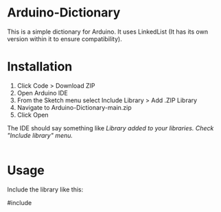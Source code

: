 # Arduino-Dictionary

This is a simple dictionary for Arduino. It uses LinkedList (It has its own version within it to ensure compatibility).

<h1>Installation</h1>
<ol>
 <li>Click Code > Download ZIP</li>
 <li>Open Arduino IDE</li>
 <li>From the Sketch menu select Include Library > Add .ZIP Library</li>
 <li>Navigate to Arduino-Dictionary-main.zip</li>
 <li>Click Open</li>
</ol>
The IDE should say something like <i>Library added to your libraries. Check "Include library" menu.</i>
<br><br>
<h1>Usage</h1>
Include the library like this:<br>
<p class="pl-c">#include <Dictionary.h></p>
